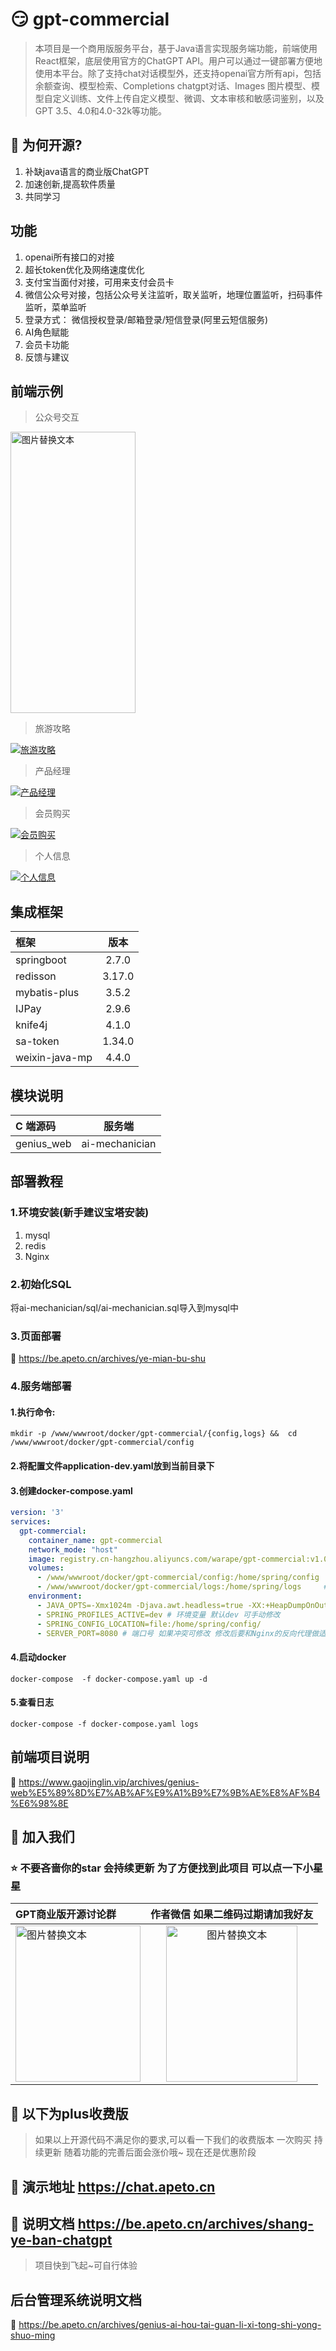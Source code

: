 # :smirk: gpt-commercial

> 本项目是一个商用版服务平台，基于Java语言实现服务端功能，前端使用React框架，底层使用官方的ChatGPT API。用户可以通过一键部署方便地使用本平台。除了支持chat对话模型外，还支持openai官方所有api，包括余额查询、模型检索、Completions chatgpt对话、Images 图片模型、模型自定义训练、文件上传自定义模型、微调、文本审核和敏感词鉴别，以及GPT 3.5、4.0和4.0-32k等功能。

## :raised_hands: 为何开源?
1. 补缺java语言的商业版ChatGPT
2. 加速创新,提高软件质量
3. 共同学习


## 功能
1. openai所有接口的对接
2. 超长token优化及网络速度优化
3. 支付宝当面付对接，可用来支付会员卡
4. 微信公众号对接，包括公众号关注监听，取关监听，地理位置监听，扫码事件监听，菜单监听
5. 登录方式： 微信授权登录/邮箱登录/短信登录(阿里云短信服务)
6. AI角色赋能
7. 会员卡功能
8. 反馈与建议



## 前端示例

> 公众号交互

<img src="https://github.com/apeto2/gpt-commercial/assets/131843341/73e87373-e707-4079-8a8e-8a3518450ef4?raw=true" alt="图片替换文本" width="200" height="450" align="bottom" />


> 旅游攻略

[![旅游攻略](http://be.apeto.cn/upload/image-qslc.png "Shiprock")](https://be.apeto.cn/archives/shang-ye-ban-chatgpt)

> 产品经理

[![产品经理](http://be.apeto.cn/upload/c%E7%AB%AF.png "Shiprock")](https://be.apeto.cn/archives/shang-ye-ban-chatgpt)
> 会员购买

[![会员购买](http://be.apeto.cn/upload/image-eksc.png "Shiprock")](https://be.apeto.cn/archives/shang-ye-ban-chatgpt)
> 个人信息

[![个人信息](http://be.apeto.cn/upload/image-qumb.png "Shiprock")](https://be.apeto.cn/archives/shang-ye-ban-chatgpt)

## 集成框架

| 框架             |   版本   | 
|:---------------|:------:|
| springboot     | 2.7.0  | 
| redisson       | 3.17.0 | 
| mybatis-plus   | 3.5.2  | 
| IJPay          | 2.9.6  | 
| knife4j        | 4.1.0  | 
| sa-token       | 1.34.0 | 
| weixin-java-mp | 4.4.0  | 



## 模块说明

|   C 端源码    |  服务端     |
| :---        |    :----:   |  
|    genius_web   |  ai-mechanician   |


## 部署教程

### 1.环境安装(新手建议宝塔安装)
1. mysql
2. redis
3. Nginx

### 2.初始化SQL
将ai-mechanician/sql/ai-mechanician.sql导入到mysql中

### 3.页面部署
:link: https://be.apeto.cn/archives/ye-mian-bu-shu

### 4.服务端部署

#### 1.执行命令:
```shell
mkdir -p /www/wwwroot/docker/gpt-commercial/{config,logs} &&  cd /www/wwwroot/docker/gpt-commercial/config
```
#### 2.将配置文件application-dev.yaml放到当前目录下

#### 3.创建docker-compose.yaml
```yaml
version: '3'
services:
  gpt-commercial:
    container_name: gpt-commercial
    network_mode: "host"
    image: registry.cn-hangzhou.aliyuncs.com/warape/gpt-commercial:v1.0.0
    volumes:
      - /www/wwwroot/docker/gpt-commercial/config:/home/spring/config  #config映射目录
      - /www/wwwroot/docker/gpt-commercial/logs:/home/spring/logs     #logs映射目录
    environment:
      - JAVA_OPTS=-Xmx1024m -Djava.awt.headless=true -XX:+HeapDumpOnOutOfMemoryError -XX:MaxGCPauseMillis=20 -XX:InitiatingHeapOccupancyPercent=35 -Xloggc:/home/spring/logs/gc.log -Dcom.sun.management.jmxremote -Dcom.sun.management.jmxremote.port=9876 -Dcom.sun.management.jmxremote.ssl=false -Dcom.sun.management.jmxremote.authenticate=false -Dlogging.file.path=/home/spring/logs -Duser.timezone=Asia/Shanghai -Dfile.encoding=UTF-8
      - SPRING_PROFILES_ACTIVE=dev # 环境变量 默认dev 可手动修改
      - SPRING_CONFIG_LOCATION=file:/home/spring/config/
      - SERVER_PORT=8080 # 端口号 如果冲突可修改 修改后要和Nginx的反向代理做适配 
```

#### 4.启动docker
```shell
docker-compose  -f docker-compose.yaml up -d
```
#### 5.查看日志
```shell
docker-compose -f docker-compose.yaml logs
```

## 前端项目说明
:link: https://www.gaojinglin.vip/archives/genius-web%E5%89%8D%E7%AB%AF%E9%A1%B9%E7%9B%AE%E8%AF%B4%E6%98%8E



## 💬 加入我们

### ⭐️ 不要吝啬你的star 会持续更新 为了方便找到此项目 可以点一下小星星

|  GPT商业版开源讨论群    | 作者微信 如果二维码过期请加我好友 |
| :---        |    :----:  |
|  <img src="https://github.com/apeto2/gpt-commercial/assets/131843341/91e1ddad-20ff-46c1-be4b-fe81436bf38d?raw=true" alt="图片替换文本" width="200" height="250" align="bottom" />     |  <img src="https://github.com/apeto2/gpt-commercial/assets/131843341/b6a8b5e2-4448-4e03-9335-9252eb55467b" alt="图片替换文本" width="210" height="250" align="bottom" />     | 



## :100: 以下为plus收费版

> 如果以上开源代码不满足你的要求,可以看一下我们的收费版本 一次购买 持续更新 随着功能的完善后面会涨价哦~ 现在还是优惠阶段

## :link: 演示地址 https://chat.apeto.cn

## :link: 说明文档 https://be.apeto.cn/archives/shang-ye-ban-chatgpt
> 项目快到飞起~可自行体验

## 后台管理系统说明文档

:link: https://be.apeto.cn/archives/genius-ai-hou-tai-guan-li-xi-tong-shi-yong-shuo-ming

